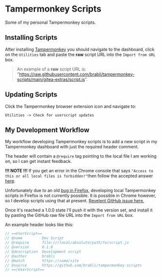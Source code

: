 # Tampermonkey Scripts

Some of my personal Tampermonkey scripts.

## Installing Scripts

After installing [Tampermonkey](https://www.tampermonkey.net/) you should navigate to the dashboard, click on the `Utilities` tab and paste the **raw** script URL into the `Import from URL` box.

> An example of a **raw** script URL is:
> "https://raw.githubusercontent.com/brabli/tampermonkey-scripts/main/gitea-extras/script.js".

## Updating Scripts

Click the Tampermonkey browser extension icon and navigate to:
```
Utilities -> Check for userscript updates
```

## My Development Workflow

My workflow developing Tampermonkey scripts is to add a new script in my Tampermonkey dashboard with just the required header comment.

The header will contain a `@require` tag pointing to the local file I am working on, so I can get instant feedback.

**!!! NOTE !!!** If you get an error in the Chrome console that says `"Access to this or all local files is forbidden!"`then follow the accepted answer [here](https://stackoverflow.com/a/73994197/13073160).

Unfortunately due to an old [bug in Firefox](https://bugzilla.mozilla.org/show_bug.cgi?id=1266960), developing local Tampermonkey scripts in Firefox is not currently possible. It is possible in Chrome however, so I develop scripts using that at present. [Revelent GitHub issue here.](https://github.com/Tampermonkey/tampermonkey/issues/347)

Once it's reached a 1.0.0 state I'll push it with the version set, and install it by pasting the GitHub raw file URL into the `Import from URL` box.

An example header looks like this:
```js
// ==UserScript==
// @name         Dev Script
// @require      file:///local/absolute/path/to/script.js
// @version      0.1.0
// @description  Development script
// @author       brabli
// @match        https://some/site
// @source       https://github.com/brabli/tampermonkey-scripts
// ==/UserScript==
```
